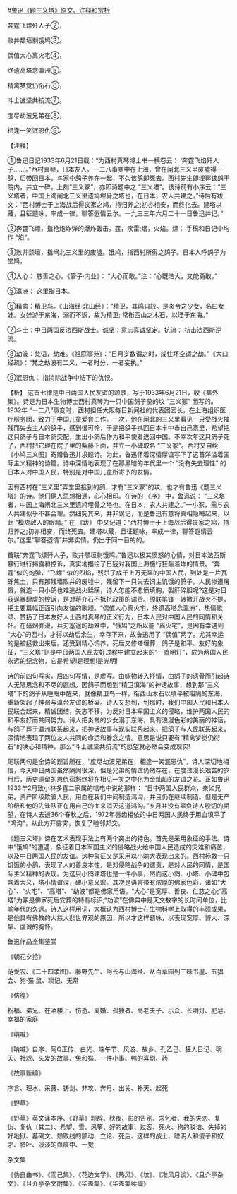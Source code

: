 #[鲁迅《题三义塔》原文、注释和赏析](https://www.vrrw.net/wx/9371.html)

奔霆飞熛歼人子②，

败井颓垣剩饿鸠③。

偶值大心离火宅④，

终遗高塔念瀛洲⑤。

精禽梦觉仍衔石⑥，

斗士诚坚共抗流⑦。

度尽劫波兄弟在⑧，

相逢一笑泯恩仇⑨。

【注释】

①鲁迅日记1933年6月21日载：“为西村真琴博士书一横卷云： ‘奔霆飞焰歼人子……’。”西村真琴，日本友人。一二八事变中在上海，曾在闸北三义里废墟得一鸽，后带回日本，与家中鸽子养在一起，不久该鸽即死去。西村先生即埋葬该鸽于院内，并立一碑，上刻“三义冢”，亦即诗题中之 “三义塔”。该诗前有小序云：“三义塔者，中国上海闸北三义里遗鸠埋骨之塔也，在日本，农人共建之。”诗后有跋文：“西村博士于上海战后得丧家之鸠，持归养之;初亦相安，而终化去。建塔以藏，且征题咏，率成一律，聊答遐情云尔。一九三三年六月二十一日鲁迅并记。”

②奔霆飞熛，指枪炮炸弹的爆炸轰击。霆，疾雷;烟，火焰。熛： 手稿和日记中均作 “焰”。

③败井颓垣，指闸北三义里的废墟。饿鸠，指西村所得之鸽子。日本人呼鸽子为堂鸠，

④大心： 慈善之心。《管子·内业》： “大心而敢。”注：“心既浩大，又能勇敢。”

⑤瀛洲： 这里指日本。

⑥精禽：精卫鸟。《山海经·北山经》：“精卫，其鸣自詨。是炎帝之少女，名曰女娃。女娃游于东海，溺而不返，故为精卫; 常衔西山之木石，以堙于东海。”

⑦斗士：中日两国反法西斯战士。诚坚：意志真诚坚定。抗流： 抗击法西斯逆流。

⑧劫波：梵语，劫难。《祖庭事苑》：“日月岁数谓之时，成住坏空谓之劫。”《大曰经疏》：“梵之劫波有二义，一者时分，一者妄执。”

⑨泯恩仇： 指消除战争中结下的仇恨。



【析】 这首七律是中日两国人民友谊的颂歌，写于1933年6月21日，收《集外集》。诗是为日本生物博士西村真琴为一只中国鸽子垒的坟 “三义冢” 而写的。1932年 “一二八”事变时，西村担任大阪每日新闻社的代表团团长，在上海组织医疗服务团，致力于中国儿童爱育工作。一次，他在闸北的三义里看见一只受战火摧残而失去主人的鸽子，感到很可怜，于是把鸽子携回日本丰中市自己家里，希望把这只鸽子与日本鸽交配，生出小鸽后作为和平使者送回中国。不幸次年这只鸽子死了，西村把它理在院子里的紫藤下面，并立一小碑取名 “三义冢”。西村又自绘《小鸠三义图》寄赠鲁迅并求题诗。为此，鲁迅怀着深情厚谊写下了这首洋溢着国际主义精神的诗篇。诗中深情地表现了在那黑暗的年代里一个 “没有失去理性” 的日本人对中国人民，特别是对中国儿童所寄予的友情。

因有西村在“三义里”弄堂里拾到的鸽，才有“三义冢”的坟，也才有鲁迅《题三义塔》的诗。他们俩人思想相通，心心相印。在诗的 《序》 中，鲁迅说： “三义塔者，中国上海闸北三义里遗鸠埋骨之塔也。在日本，农人共建之。”一小冢，需与农人共建似乎不甚合理。然细究其来，并非误记，而是鲁迅有意将真相隐晦起来，以此 “模糊敌人的眼睛。” 在 《跋》 中又记道：“西村博士于上海战后得丧家之鸠，持归养之;初亦相安，而终死去。建塔以藏，且征题咏，率成一律，聊答遐情云尔。”这里“聊答遐情”并非实情，仍出于同一目的的。

首联“奔霆飞熛歼人子，败井颓垣剩饿鸠。”鲁迅以极其愤怒的心情，对日本法西斯暴行进行揭露和控诉，真实地描绘了日寇对我国上海施行狂轰滥炸的情景。“奔霆”似的炮弹，“飞熛” 似的烈焰，残杀了成千上万无辜的中国人民，到处是一片瓦砾焦土，只有那残墙败井的废墟中，残留下一只失去饲主饥饿的鸽子。人民惨遭屠戮，就连一只小鸽也难逃战火蹂躏，诗人怎能不悲愤填胸，裂肝碎胆呢?这是对日寇逞暴肆虐的控诉，是对蒋介石不抵抗政策的谴责。颌联笔锋一转撇开战火不提，把主要篇幅正面引向友谊的歌颂。“偶值大心离火宅，终遗高塔念瀛洲”，热情歌颂、赞扬了日本友好人士西村真琴的正义行为，日本人民对中国人民的同情和关怀。在硝烟弥漫，兵刃塞途的劫难中，“饿鸠”之所以能 “离火宅”，是因有幸遇到 “大心”的西村，才得以劫后余生，幸存下来，故鲁迅用了 “偶值”两字。尤其幸运的是被拯救出来后。还受到精心饲养，死后又修塔埋葬，鸽子是和平、友好的象征，“三义塔”则是中日两国人民友好过程中建立起来的“一盏明灯”，成为两国人民永远的纪念物，它是希望!是理想!是光明!

诗的前四句写实，后四句写情，是虚写。由咏物转入抒情，由鸽子的遗骨而引起诗人无限思念和不尽的遐想。因鸽子而想到“精卫填海”的神话故事，想到那“三义塔”下的鸽子从睡眠中醒来，就像精卫鸟一样，衔西山木石以填平被阻隔的东海，重新架起了神州与瀛台友谊的桥梁。诗人又想到，到那时，我们中国人民和日本人民联合起来，精诚团结，矢志不移，为反对日本军国主义的侵略，维护两国人民的和平友好而共同努力。诗人把炎帝的少女溺于东海，具有浪漫色彩的美丽的神话，与鸽子葬于瀛洲联系起来，把神话故事与现实联系起来，把鸽子与人民联系起来，深情地表现了两位友人共同的命运和眷念之情。意思是说只要有“精禽梦觉仍衔石”的决心和精神，那么“斗士诚坚共抗流”的愿望就必然会变成现实!

尾联两句是全诗的题旨所在，“度尽劫波兄弟在，相逢一笑泯恩仇”，诗人深切地相信，今天中日两国虽然隔阂很深，但是兄弟的情谊仍然存在，在度过漫长艰苦的岁月后，历史遗留的恩仇宿怨终将在相见一笑之中化为金灿灿的友谊之花。正如鲁迅1933年2月致小林多喜二家属的唁电中说的那样： “日中两国人民群众，亲如兄弟。资产阶级欺骗人民，用血在我们中间制造鸿沟，并且仍在继续制造。但是无产阶级和他的先锋队正在用自己的血来消灭这道鸿沟。”岁月并没有辜负诗人殷切的期望，在诗人去逝36个春秋之后，1972年唇齿相依的中日两国人民终于用血填平了 “鸿沟”，从此方开雾霁，恢复了睦邻邦交。

《题三义塔》诗在艺术表现手法上有两个突出的特色。首先是采用象征的手法。诗中“饿鸠”的遭遇，象征着日本军国主义的侵略战火给中国人民造成的灾难和痛苦，以及中日两国人民的友谊。这种象征又是采用以小喻大表现出来的。西村拯救一只饥饿的小鸽，表现了人的善良本性，是对侵略战争的谴责，是对人民的同情，是国际主义精神的表现。为这只小鸽建塔也是一件小事，然而这小鸽、小塔、小碑中包含着大义，塔小情谊深，碑小意义宏。其次是语言带有浓厚的佛家色彩，诸如“大心”、“火宅”、“高塔”、“劫波”都是佛家用语。“大心”是宽厚、善良、仁慈之心;“高塔”为冢是佛家死后安葬的特有标识;“劫波”在佛典中是天文数字的长时间单位，比喻年代的久远。诗人这样用词，大概认为西村博士在生物科学上取得的丰硕成果，是他具有佛教的大慈大悲世界观的原因，所以才这样题咏，以表现宽厚、博大、深挚、虔诚的胸怀。

鲁迅作品全集鉴赏

《朝花夕拾》

范爱农、《二十四孝图》、藤野先生、阿长与山海经、从百草园到三味书屋、五猖会、狗·猫·鼠、琐记、无常

《仿徨》

祝福、弟兄、在酒楼上、伤逝、离婚、孤独者、高老夫子、示众、长明灯、肥皂、幸福的家庭

《呐喊》

《呐喊》自序、阿Q正传、白光、端午节、风波、故乡、孔乙己、狂人日记、明天、社戏、头发的故事、兔和猫、一件小事、鸭的喜剧、药

《故事新编》

序言、理水、采薇、铸剑、非攻、奔月、出关、补天、起死

《野草》

《野草》英文译本序、《野草》题辞、秋夜、影的告别、求乞者、我的失恋、复仇、复仇〔其二〕、希望、雪、风筝、好的故事、过客、死火、狗的驳诘、失掉的好地狱、墓碣文、颓败线的颤动、立论、死后、这样的战士、聪明人和傻子和奴才、腊叶、淡淡的血痕中、一觉

杂文集

《伪自由书》、《而己集》、《花边文学》、《热风》、《坟》、《准风月谈》、《且介亭杂文》、《且介亭杂文附集》、《华盖集》、《华盖集续编》

